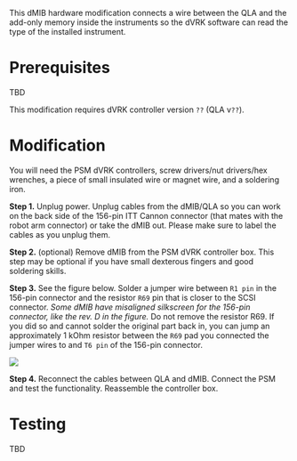 This dMIB hardware modification connects a wire between the QLA and the add-only memory inside the instruments so the dVRK software can read the type of the installed instrument.

# Prerequisites

TBD

This modification requires dVRK controller version `??` (QLA v`??`).

# Modification

You will need the PSM dVRK controllers, screw drivers/nut drivers/hex wrenches, a piece of small insulated wire or magnet wire, and a soldering iron.

**Step 1.** Unplug power. Unplug cables from the dMIB/QLA so you can work on the back side of the 156-pin ITT Cannon connector (that mates with the robot arm connector) or take the dMIB out. Please make sure to label the cables as you unplug them.

**Step 2.** (optional) Remove dMIB from the PSM dVRK controller box. This step may be optional if you have small dexterous fingers and good soldering skills. 

**Step 3.** See the figure below. Solder a jumper wire between `R1 pin` in the 156-pin connector and the resistor `R69` pin that is closer to the SCSI connector. *Some dMIB have misaligned silkscreen for the 156-pin connector, like the rev. D in the figure.* Do not remove the resistor R69. If you did so and cannot solder the original part back in, you can jump an approximately 1 kOhm resistor between the `R69` pad you connected the jumper wires to and `T6 pin` of the 156-pin connector.

![](https://github.com/jhu-dvrk/sawIntuitiveResearchKit/wiki/dmib-tool-info-mod.jpg)

**Step 4.** Reconnect the cables between QLA and dMIB. Connect the PSM and test the functionality. Reassemble the controller box.

# Testing

TBD



